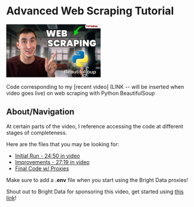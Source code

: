 # Advanced Web Scraping Tutorial
<img src="./images/thumbnail.jpg" width="50%"/>
<br/>

Code corresponding to my [recent video] (LINK -- will be inserted when video goes live) on web scraping with Python BeautifulSoup

## About/Navigation
At certain parts of the video, I reference accessing the code at different stages of completeness. 

Here are the files that you may be looking for:
- [Initial Run - 24:50 in video](https://github.com/KeithGalli/advanced-scraping/commit/5afbdd59e4982c1a6ce7ad1fe9cb5047eaf8ac25)
- [Improvements - 27:19 in video](https://github.com/KeithGalli/advanced-scraping/blob/original/search_scraper.py)
- [Final Code w/ Proxies](./search_scraper.py)

Make sure to add a **.env** file when you start using the Bright Data proxies!

Shout out to Bright Data for sponsoring this video, get started using [this link](https://brdta.com/keithgalli)!

